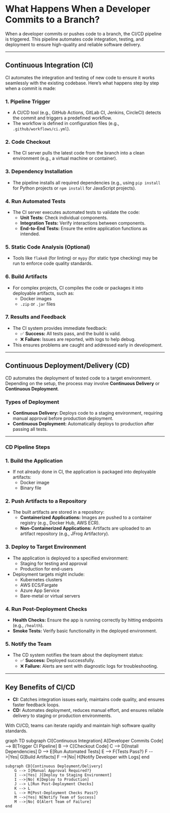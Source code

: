 # What Happens When a Developer Commits to a Branch?

When a developer commits or pushes code to a branch, the CI/CD pipeline is triggered. This pipeline automates code integration, testing, and deployment to ensure high-quality and reliable software delivery.

---

## **Continuous Integration (CI)**

CI automates the integration and testing of new code to ensure it works seamlessly with the existing codebase. Here’s what happens step by step when a commit is made:

### 1. **Pipeline Trigger**
- A CI/CD tool (e.g., GitHub Actions, GitLab CI, Jenkins, CircleCI) detects the commit and triggers a predefined workflow.
- The workflow is defined in configuration files (e.g., `.github/workflows/ci.yml`).

### 2. **Code Checkout**
- The CI server pulls the latest code from the branch into a clean environment (e.g., a virtual machine or container).

### 3. **Dependency Installation**
- The pipeline installs all required dependencies (e.g., using `pip install` for Python projects or `npm install` for JavaScript projects).

### 4. **Run Automated Tests**
- The CI server executes automated tests to validate the code:
  - **Unit Tests:** Check individual components.
  - **Integration Tests:** Verify interactions between components.
  - **End-to-End Tests:** Ensure the entire application functions as intended.

### 5. **Static Code Analysis (Optional)**
- Tools like `flake8` (for linting) or `mypy` (for static type checking) may be run to enforce code quality standards.

### 6. **Build Artifacts**
- For complex projects, CI compiles the code or packages it into deployable artifacts, such as:
  - Docker images
  - `.zip` or `.jar` files

### 7. **Results and Feedback**
- The CI system provides immediate feedback:
  - ✅ **Success:** All tests pass, and the build is valid.
  - ❌ **Failure:** Issues are reported, with logs to help debug.
- This ensures problems are caught and addressed early in development.

---

## **Continuous Deployment/Delivery (CD)**

CD automates the deployment of tested code to a target environment. Depending on the setup, the process may involve **Continuous Delivery** or **Continuous Deployment**.

### **Types of Deployment**
- **Continuous Delivery:** Deploys code to a staging environment, requiring manual approval before production deployment.
- **Continuous Deployment:** Automatically deploys to production after passing all tests.

---

### **CD Pipeline Steps**

### 1. **Build the Application**
- If not already done in CI, the application is packaged into deployable artifacts:
  - Docker image
  - Binary file

### 2. **Push Artifacts to a Repository**
- The built artifacts are stored in a repository:
  - **Containerized Applications:** Images are pushed to a container registry (e.g., Docker Hub, AWS ECR).
  - **Non-Containerized Applications:** Artifacts are uploaded to an artifact repository (e.g., JFrog Artifactory).

### 3. **Deploy to Target Environment**
- The application is deployed to a specified environment:
  - Staging for testing and approval
  - Production for end-users
- Deployment targets might include:
  - Kubernetes clusters
  - AWS ECS/Fargate
  - Azure App Service
  - Bare-metal or virtual servers

### 4. **Run Post-Deployment Checks**
- **Health Checks:** Ensure the app is running correctly by hitting endpoints (e.g., `/health`).
- **Smoke Tests:** Verify basic functionality in the deployed environment.

### 5. **Notify the Team**
- The CD system notifies the team about the deployment status:
  - ✅ **Success:** Deployed successfully.
  - ❌ **Failure:** Alerts are sent with diagnostic logs for troubleshooting.

---

## **Key Benefits of CI/CD**
- **CI:** Catches integration issues early, maintains code quality, and ensures faster feedback loops.
- **CD:** Automates deployment, reduces manual effort, and ensures reliable delivery to staging or production environments.

With CI/CD, teams can iterate rapidly and maintain high software quality standards.


<div class="mermaid">
graph TD
    subgraph CI[Continuous Integration]
        A[Developer Commits Code] --> B[Trigger CI Pipeline]
        B --> C[Checkout Code]
        C --> D[Install Dependencies]
        D --> E[Run Automated Tests]
        E --> F{Tests Pass?}
        F -->|Yes| G[Build Artifacts]
        F -->|No| H[Notify Developer with Logs]
    end

    subgraph CD[Continuous Deployment/Delivery]
        G --> I{Manual Approval Required?}
        I -->|Yes| J[Deploy to Staging Environment]
        I -->|No| K[Deploy to Production]
        J --> L[Run Post-Deployment Checks]
        K --> L
        L --> M{Post-Deployment Checks Pass?}
        M -->|Yes| N[Notify Team of Success]
        M -->|No| O[Alert Team of Failure]
    end
</div>
